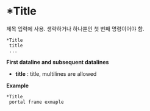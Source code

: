 # *Title

제목 입력에 사용. 생략하거나 하나뿐인 첫 번째 명령이어야 함.

```
*Title 
 title
 ...
```

__First dataline and subsequent datalines__

- __title__ : title, multilines are allowed

__Example__
```
*Title 
 portal frame exmaple
```
